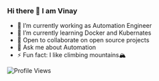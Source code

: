 ### Hi there 👋 I am Vinay   
  
<!--**vs84341/vs84341** is a ✨ _special_ ✨ repository because its `README.md` (this file) appears on your GitHub profile.

Here are some ideas to get you started:
-->

 - 🔭 I’m currently working as Automation Engineer
 - 🌱 I’m currently learning Docker and Kubernates
 - 👯 Open to collaborate on open source projects
 - 💬 Ask me about Automation
 - ⚡ Fun fact: I like climbing mountains🏔️

<!--[![@vs84341's Holopin board](https://holopin.io/api/user/board?user=vs84341)](https://holopin.io/@vs84341)
-->



 ![Profile Views](https://komarev.com/ghpvc/?username=vinay-ksingh)
 
